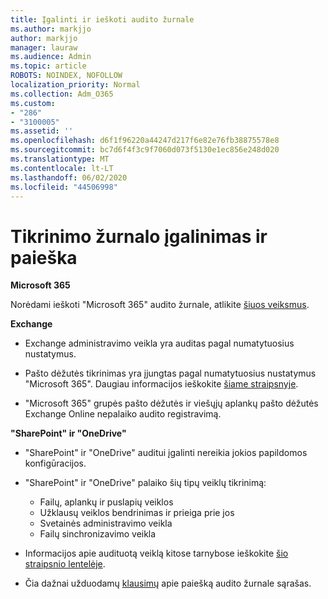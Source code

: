 ```yaml
---
title: Įgalinti ir ieškoti audito žurnale
ms.author: markjjo
author: markjjo
manager: lauraw
ms.audience: Admin
ms.topic: article
ROBOTS: NOINDEX, NOFOLLOW
localization_priority: Normal
ms.collection: Adm_O365
ms.custom:
- "286"
- "3100005"
ms.assetid: ''
ms.openlocfilehash: d6f1f96220a44247d217f6e82e76fb38875578e8
ms.sourcegitcommit: bc7d6f4f3c9f7060d073f5130e1ec856e248d020
ms.translationtype: MT
ms.contentlocale: lt-LT
ms.lasthandoff: 06/02/2020
ms.locfileid: "44506998"
---
```

# <a name="enable-and-search-the-audit-log"></a>Tikrinimo žurnalo įgalinimas ir paieška

**Microsoft 365**

Norėdami ieškoti "Microsoft 365" audito žurnale, atlikite [šiuos veiksmus](https://docs.microsoft.com/microsoft-365/compliance/search-the-audit-log-in-security-and-compliance#search-the-audit-log).

**Exchange**

- Exchange administravimo veikla yra auditas pagal numatytuosius nustatymus.

- Pašto dėžutės tikrinimas yra įjungtas pagal numatytuosius nustatymus "Microsoft 365". Daugiau informacijos ieškokite [šiame straipsnyje](https://docs.microsoft.com/microsoft-365/compliance/enable-mailbox-auditing).

- "Microsoft 365" grupės pašto dėžutės ir viešųjų aplankų pašto dėžutės Exchange Online nepalaiko audito registravimą.

**"SharePoint" ir "OneDrive"**

- "SharePoint" ir "OneDrive" auditui įgalinti nereikia jokios papildomos konfigūracijos.

- "SharePoint" ir "OneDrive" palaiko šių tipų veiklų tikrinimą:

    - Failų, aplankų ir puslapių veiklos
    - Užklausų veiklos bendrinimas ir prieiga prie jos
    - Svetainės administravimo veikla
    - Failų sinchronizavimo veikla

- Informacijos apie audituotą veiklą kitose tarnybose ieškokite [šio straipsnio lentelėje](https://docs.microsoft.com/microsoft-365/compliance/search-the-audit-log-in-security-and-compliance#audited-activities).

- Čia dažnai užduodamų [klausimų](https://docs.microsoft.com/microsoft-365/compliance/search-the-audit-log-in-security-and-compliance#frequently-asked-questions) apie paiešką audito žurnale sąrašas.
